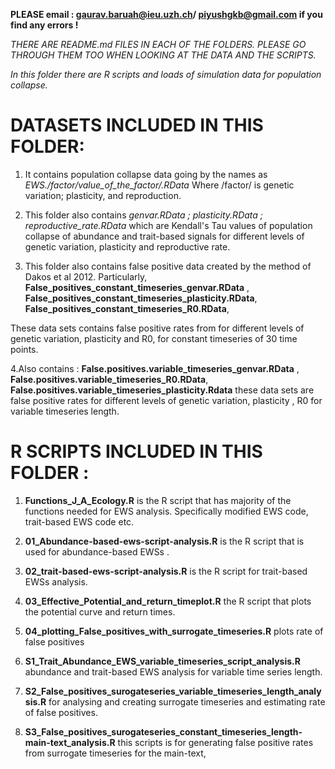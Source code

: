 **PLEASE email : gaurav.baruah@ieu.uzh.ch/ piyushgkb@gmail.com if you find any errors !**

*THERE ARE README.md FILES IN EACH OF THE FOLDERS. PLEASE GO THROUGH THEM TOO WHEN LOOKING AT THE DATA AND THE SCRIPTS.*




*In this folder there are R scripts and loads of simulation data for population collapse.*


# DATASETS INCLUDED IN THIS FOLDER:



1. It contains population collapse data going by the names as *EWS./factor/value_of_the_factor/.RData*
Where /factor/ is genetic variation; plasticity, and reproduction. 


2. This folder also contains *genvar.RData ; plasticity.RData ; reproductive_rate.RData* which are Kendall's Tau values of population collapse of abundance and trait-based signals for different levels of genetic variation, plasticity and reproductive rate.


3. This folder also contains false positive data created by the method of Dakos et al 2012. Particularly,
**False_positives_constant_timeseries_genvar.RData** ,
**False_positives_constant_timeseries_plasticity.RData**,
**False_positives_constant_timeseries_R0.RData**,
 
These data sets contains false positive rates from for different levels of genetic variation, plasticity and R0, for constant timeseries of 30 time points.

4.Also contains :
**False.positives.variable_timeseries_genvar.RData** ,
**False.positives.variable_timeseries_R0.RData**,
**False.positives.variable_timeseries_plasticity.Rdata**
 these data sets are false positive rates for different levels of genetic variation, plasticity , R0 for variable timeseries length.



# R SCRIPTS INCLUDED IN THIS FOLDER :

1. **Functions_J_A_Ecology.R**  is the R script that has majority of the functions needed for EWS analysis. Specifically modified EWS code, trait-based EWS code etc.

2. **01_Abundance-based-ews-script-analysis.R**  is the R script that is used for abundance-based EWSs .

3. **02_trait-based-ews-script-analysis.R**  is the R script for trait-based EWSs analysis.

4. **03_Effective_Potential_and_return_timeplot.R** the R script that plots the potential curve and return times.

5. **04_plotting_False_positives_with_surrogate_timeseries.R**  plots rate of false positives

6. **S1_Trait_Abundance_EWS_variable_timeseries_script_analysis.R**  abundance and trait-based EWS analysis for variable time series length.

7. **S2_False_positives_surogateseries_variable_timeseries_length_analysis.R** for analysing and creating surrogate timeseries and estimating rate of false positives.


8. **S3_False_positives_surogateseries_constant_timeseries_length-main-text_analysis.R** this scripts is for generating false positive rates from surrogate timeseries for the main-text,








